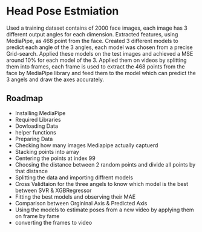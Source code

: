 
# Head Pose Estmiation


Used a training dataset contains of 2000 face
images, each image has 3 different output
angles for each dimension.
Extracted features, using MediaPipe, as 468
point from the face.
Created 3 different models to predict each
angle of the 3 angles, each model was chosen
from a precise Grid-search.
Applied these models on the test images and
achieved a MSE around 10% for each model of
the 3.
Applied them on videos by splitting them into
frames, each frame is used to extract the 468
points from the face by MediaPipe library and
feed them to the model which can predict the 3
angels and draw the axes accurately.
## Roadmap

- Installing MediaPipe
- Required Libraries
- Dowloading Data
- helper functions
- Preparing Data
- Checking how many images Mediapipe actually captuerd
- Stacking points into array
- Centering the points at index 99
- Choosing the distance between 2 random points and divide all points by that distance
- Splitting the data and importing diffrent models
- Cross Validtaion for the three angels to know which model is the best between SVR & XGBRegressor
- Fitting the best models and observing their MAE
- Comparison between Orgininal Axis & Predicted Axis
- Using the models to estimate poses from a new video by applying them on frame by fame
- converting the frames to video
